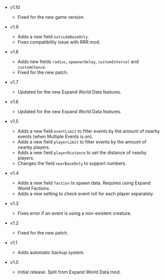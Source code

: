 - v1.10
  - Fixed for the new game version.

- v1.9
  - Adds a new field `outsideBaseOnly`.
  - Fixes compatibility issue with RRR mod.

- v1.8
  - Adds new fields `radius`, `spawnerDelay`, `customInterval` and `customChance`.
  - Fixed for the new patch.

- v1.7
  - Updated for the new Expand World Data features.

- v1.6
  - Updated for the new Expand World Data features.

- v1.5
  - Adds a new field `eventLimit` to filter events by the amount of nearby events (when Multiple Events is on).
  - Adds a new field `playerLimit` to filter events by the amount of nearby players.
  - Adds a new field `playerDistance` to set the distance of nearby players.
  - Changes the field `nearBaseOnly` to support numbers.

- v1.4
  - Adds a new field `faction` to spawn data. Requires using Expand World Factions.
  - Adds a new setting to check event roll for each player separately.

- v1.3
  - Fixes error if an event is using a non-existent creature.

- v1.2
  - Fixed for the new patch.

- v1.1
  - Adds automatic backup system.

- v1.0
  - Initial release. Split from Expand World Data mod.
